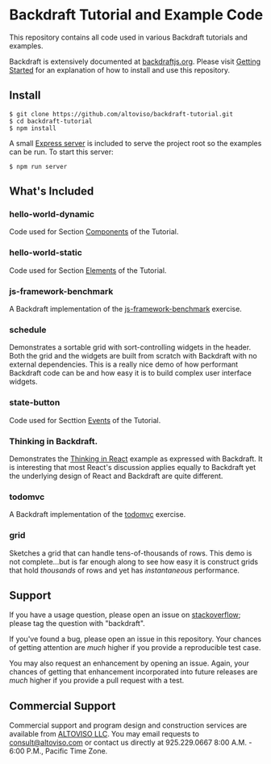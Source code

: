 # Backdraft Tutorial and Example Code

This repository contains all code used in various Backdraft tutorials and examples.


Backdraft is extensively documented at [backdraftjs.org](http://backdraftjs.org). Please visit [Getting Started](http://backdraftjs.org/tutorial/1-getting-started.html) for an explanation of how to install and use this repository.

## Install

```
$ git clone https://github.com/altoviso/backdraft-tutorial.git
$ cd backdraft-tutorial
$ npm install
```

A small [Express server](https://github.com/altoviso/backdraft-tutorial/blob/master/httpServer.js) is included to serve the project root so the examples can be run. To start this server:

```
$ npm run server
```


## What's Included

### hello-world-dynamic
Code used for Section [Components](http://backdraftjs.org/tutorial/3-components.html)  of the Tutorial.

### hello-world-static
Code used for Section [Elements](http://backdraftjs.org/tutorial/2-elements.html) of the Tutorial.

### js-framework-benchmark
A Backdraft implementation of the [js-framework-benchmark](https://github.com/krausest/js-framework-benchmark) exercise.

### schedule
Demonstrates a sortable grid with sort-controlling widgets in the header. Both the grid and the widgets are built from scratch with Backdraft with no external dependencies. This is a really nice demo of how performant Backdraft code can be and how easy it is to build complex user interface widgets.

### state-button
Code used for Secttion [Events](http://backdraftjs.org/tutorial/4-events.html) of the Tutorial.

### Thinking in Backdraft.
Demonstrates the [Thinking in React](https://reactjs.org/docs/thinking-in-react.html) example as expressed with Backdraft. It is interesting that most React's discussion applies equally to Backdraft yet the underlying design of React and Backdraft are quite different.

### todomvc
A Backdraft implementation of the [todomvc](https://github.com/tastejs/todomvc) exercise.


### grid
Sketches a grid that can handle tens-of-thousands of rows. This demo is not complete...but is far enough along to see how easy it is construct grids that hold *thousands* of rows and yet has *instantaneous* performance.

## Support

If you have a usage question, please open an issue on [stackoverflow](https://stackoverflow.com/questions/ask/advice?); please tag the question with "backdraft".

If you've found a bug, please open an issue in this repository. Your chances of getting attention are *much* higher if you provide a reproducible test case.

You may also request an enhancement by opening an issue. Again, your chances of getting that enhancement incorporated into future releases are *much* higher if you provide a pull request with a test.

## Commercial Support

Commercial support and program design and construction services are available from [ALTOVISO LLC](http://www.altoviso.com). You may email requests to [consult@altoviso.com](mailto:consult@altoviso.com) or contact us directly at 925.229.0667 8:00 A.M. - 6:00 P.M., Pacific Time Zone.

